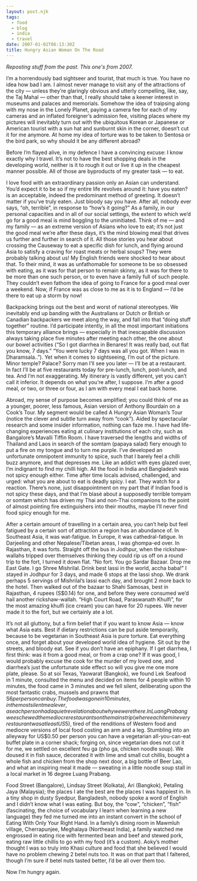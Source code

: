 ```yaml
---
layout: post.njk
tags:
  - food
  - blog
  - india
  - travel
date: 2007-01-02T06:13:30Z
title: Hungry Asian Woman On The Road
---
```


_Reposting stuff from the past. This one's from 2007._

I’m a horrendously bad sightseer and tourist, that much is true. You have no idea how bad I am. I almost never manage to visit any of the attractions of the city — unless they’re glaringly obvious and utterly compelling, like, say, the Taj Mahal — other than that, I really should take a keener interest in museums and palaces and memorials. Somehow the idea of traipsing along with my nose in the Lonely Planet, paying a camera fee for each of my cameras and an inflated foreigner’s admission fee, visiting places where my pictures will inevitably turn out with the ubiquitous Korean or Japanese or American tourist with a sun hat and sunburnt skin in the corner, doesn’t cut it for me anymore. At home my idea of torture was to be taken to Sentosa or the bird park, so why should it be any different abroad?

Before I’m flayed alive, in my defence I have a convincing excuse: I know exactly why I travel. It’s not to have the best shopping deals in the developing world, neither is it to rough it out or live it up in the cheapest manner possible. All of those are byproducts of my greater task — to eat.

I love food with an extraordinary passion only an Asian can understand. You’d expect it to be so if my entire life revolves around it: have you eaten? is an acceptable, indeed the predominant method of greeting. It doesn’t matter if you’ve truly eaten. Just bloody say you have. After all, nobody ever says, “oh, terrible”, in response to “how’s it going?” As a family, in our personal capacities and in all of our social settings, the extent to which we’d go for a good meal is mind boggling to the uninitiated. Think of me — and my family — as an extreme version of Asians who love to eat; it’s not just the good meal we’re after these days, it’s the mind blowing meal that drives us further and further in search of it. All those stories you hear about crossing the Causeway to eat a specific dish for lunch, and flying around Asia to satisfy a craving for roast meats or herbal soups? They were probably talking about us! My English friends were shocked to hear about that. To their mind, it was as unfathomable for someone to be so obsessed with eating, as it was for that person to remain skinny, as it was for there to be more than one such person, or to even have a family full of such people. They couldn’t even fathom the idea of going to France for a good meal over a weekend. Now, if France was as close to me as it is to England — I’d be there to eat up a storm by now!

Backpacking brings out the best and worst of national stereotypes. We inevitably end up banding with the Australians or Dutch or British or Canadian backpackers we meet along the way, and fall into that “doing stuff together” routine. I’d participate intently, in all the most important initiations this temporary alliance brings — especially in that inescapable discussion always taking place five minutes after meeting each other, the one about our bowel activities (“So I got diarrhea in Benares! It was really bad, out flat you know, 7 days.” “You were lucky 7 days was all you got. When I was in Dharamsala..”). Yet when it comes to sightseeing, I’m out of the picture. Minor temple? Palace? Sorry man I’ll see you later — I’ll be at a restaurant. In fact I’ll be at five restaurants today for pre-lunch, lunch, post-lunch, and tea. And I’m not exaggerating. My itinerary is vastly different, yet you can’t call it inferior. It depends on what you’re after, I suppose. I’m after a good meal, or two, or three or four, as I am with every meal I eat back home.

Abroad, my sense of purpose becomes amplified; you could think of me as a younger, poorer, less famous, Asian version of Anthony Bourdain on a Cook’s Tour. My segment would be called A Hungry Asian Woman’s Tour (notice the clever and subtle turn away from “cook”). Aided by spectacular research and some insider information, nothing can faze me. I have had life-changing experiences eating at culinary institutions of each city, such as Bangalore’s Mavalli Tiffin Room. I have traversed the lengths and widths of Thailand and Laos in search of the somtam (papaya salad) fiery enough to put a fire on my tongue and to turn me purple. I’ve developed an unfortunate omnipotent immunity to spice, such that I barely feel a chilli buzz anymore, and that depresses me. Like an addict with eyes glazed over, I’m indignant to find my chilli high. All the food in India and Bangladesh was not spicy enough either. Time after time locals advised, challenged, and urged: what you are about to eat is deadly spicy. I eat. They watch for a reaction. There’s none, just disappointment on my part that if Indian food is not spicy these days, and that I’m blasé about a supposedly terrible tomyam or somtam which has driven my Thai and non-Thai companions to the point of almost pointing fire extinguishers into their mouths, maybe I’ll never find food spicy enough for me.

After a certain amount of travelling in a certain area, you can’t help but feel fatigued by a certain sort of attraction a region has an abundance of. In Southeast Asia, it was wat-fatigue. In Europe, it was cathedral-fatigue. In Darjeeling and other Nepalese/Tibetan areas, I was ghompa-ed over. In Rajasthan, it was forts. Straight off the bus in Jodhpur, when the rickshaw-wallahs tripped over themselves thinking they could rip us off on a round trip to the fort, I turned it down flat. “No fort. You go Sardar Bazaar. Drop me East Gate. I go Shree Mishrilal. Drink best lassi in the world, accha baba!” I stayed in Jodhpur for 3 days, and made 6 stops at the lassi shop. We drank perhaps 5 servings of Mishrilal’s lassi each day, and brought 2 more back to the hotel. Then walked out of the bazaar to Shahi Samosas, best in Rajasthan, 4 rupees (S$0.14) for one, and before they were consumed we’d hail another rickshaw-wallah. “High Court Road, Paraswanath Khulfi”, for the most amazing khulfi (ice cream) you can have for 20 rupees. We never made it to the fort, but we certainly ate a lot.

It’s not all gluttony, but a firm belief that if you want to know Asia — know what Asia eats. Best if dietary restrictions can be put aside temporarily, because to be vegetarian in Southeast Asia is pure torture. Eat everything once, and forget about your developed world idea of hygiene. Sit out by the streets, and bloody eat. See if you don’t have an epiphany. If I get diarrhea, I first think: was it from a good meal, or from a crap one? If it was good, I would probably excuse the cook for the murder of my loved one, and diarrhea’s just the unfortunate side effect so will you give me one more plate, please. So at soi Texas, Yaowarat (Bangkok), we found Lek Seafood in 1 minute, consulted the menu and decided on items for 4 people within 10 minutes, the food came in 3 minutes and we fell silent, deliberating upon the most fantastic crabs, mussels and prawns that S$6 per person can buy. The food was gone in 10 minutes, in the most silent meal ever, as each person had a quiet revelation about why we were there. In Luang Prabang we eschewed the mediocre restaurants on the main strip (where each item in every restaurant was at least US$5), tired of the renditions of Western food and mediocre versions of local food costing an arm and a leg. Stumbling into an alleyway for US$0.50 per person you can have a vegetarian all-you-can-eat buffet plate in a corner shack; forging on, since vegetarian does not cut it for me, we settled on excellent feu ga (pho ga, chicken noodle soup). We doused it in fish sauce, decorated it with lime and small cut chillis, bought a whole fish and chicken from the shop next door, a big bottle of Beer Lao, and what an inspiring meal it made — sweating in a little noodle soup stall in a local market in 16 degree Luang Prabang.

Food Street (Bangalore), Lindsay Street (Kolkata), Ari (Bangkok), Petaling Jaya (Malaysia); the places I ate the best are the places I was happiest in. In a tiny shop in dusty Syedpur, Bangladesh, nobody spoke a word of English and I didn’t know what I was eating. But boy, the “cow”, “chicken”, “fish” (fascinating, the choice of vocabulary I learn when learning a new language) they fed me turned me into an instant convert in the school of Eating With Only Your Right Hand. In a family’s dining room in Mawmluh village, Cherrapunjee, Meghalaya (Northeast India), a family watched me engrossed in eating rice with fermented bean and beef and stewed pork, eating raw little chillis to go with my food (it’s a custom). Aoky’s mother thought I was so truly into Khasi culture and food that she believed I would have no problem chewing 2 betel nuts too. It was on that part that I faltered, though I’m sure if betel nuts tasted better, I’d be all over them too.

Now I’m hungry again.
